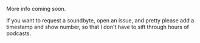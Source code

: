 More info coming soon.

If you want to request a soundbyte, open an issue, and pretty please add a timestamp and show number, so that I don't have to sift through hours of podcasts.
